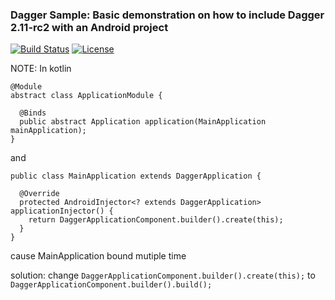 ### Dagger Sample: Basic demonstration on how to include Dagger 2.11-rc2 with an Android project
[![Build Status](https://img.shields.io/travis/ashdavies/dagger-sample.svg)](https://travis-ci.org/ashdavies/dagger-sample)
[![License](https://img.shields.io/badge/license-apache%202.0-blue.svg)](https://github.com/ashdavies/dagger-sample/blob/master/LICENSE.txt)

NOTE:
In kotlin 
```
@Module
abstract class ApplicationModule {

  @Binds
  public abstract Application application(MainApplication mainApplication);
}
```
and 
```
public class MainApplication extends DaggerApplication {

  @Override
  protected AndroidInjector<? extends DaggerApplication> applicationInjector() {
    return DaggerApplicationComponent.builder().create(this);
  }
}
```
cause MainApplication bound mutiple time

solution:
change ```DaggerApplicationComponent.builder().create(this);``` to ```DaggerApplicationComponent.builder().build();```


